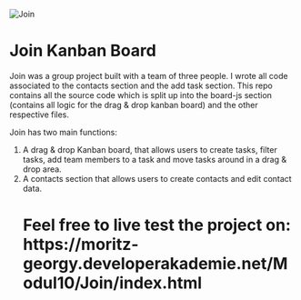 ![Join](https://user-images.githubusercontent.com/104759604/236814371-211c0e96-087e-4f3e-a294-608840d9bb6d.png)

<h1>Join Kanban Board</h1>

Join was a group project built with a team of three people. I wrote all code associated to the contacts section and the add task section. This repo contains all the source code 
which is split up into the board-js section (contains all logic for the drag & drop kanban board) and the other respective files.

Join has two main functions:

<ol>
 <li> A drag & drop Kanban board, that allows users to create tasks, filter tasks, add team members to a task and move tasks around in a drag & drop area. </li>
 <li> A contacts section that allows users to create contacts and edit contact data.</li>
 
<h1>Feel free to live test the project on: https://moritz-georgy.developerakademie.net/Modul10/Join/index.html</h1>
